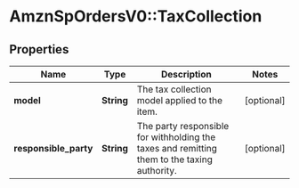 # AmznSpOrdersV0::TaxCollection

## Properties
Name | Type | Description | Notes
------------ | ------------- | ------------- | -------------
**model** | **String** | The tax collection model applied to the item. | [optional] 
**responsible_party** | **String** | The party responsible for withholding the taxes and remitting them to the taxing authority. | [optional] 

